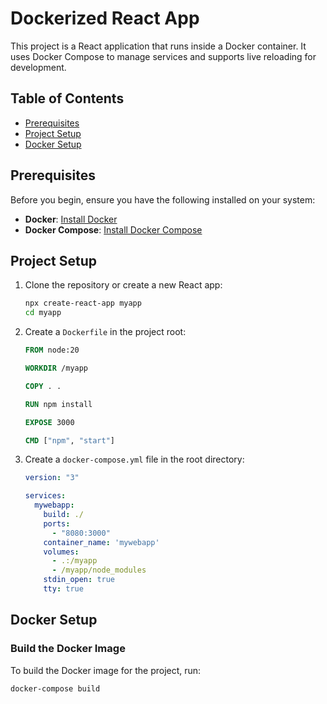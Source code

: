 # Dockerized React App

This project is a React application that runs inside a Docker container. It uses Docker Compose to manage services and supports live reloading for development. 

## Table of Contents

- [Prerequisites](#prerequisites)
- [Project Setup](#project-setup)
- [Docker Setup](#docker-setup)


## Prerequisites

Before you begin, ensure you have the following installed on your system:

- **Docker**: [Install Docker](https://docs.docker.com/get-docker/)
- **Docker Compose**: [Install Docker Compose](https://docs.docker.com/compose/install/)

## Project Setup

1. Clone the repository or create a new React app:

    ```bash
    npx create-react-app myapp
    cd myapp
    ```

2. Create a `Dockerfile` in the project root:

    ```Dockerfile
    FROM node:20

    WORKDIR /myapp

    COPY . .

    RUN npm install

    EXPOSE 3000

    CMD ["npm", "start"]
    ```

3. Create a `docker-compose.yml` file in the root directory:

    ```yaml
    version: "3"

    services:
      mywebapp:
        build: ./
        ports:
          - "8080:3000"
        container_name: 'mywebapp'
        volumes:
          - .:/myapp
          - /myapp/node_modules
        stdin_open: true
        tty: true
    ```

## Docker Setup

### Build the Docker Image

To build the Docker image for the project, run:

```bash
docker-compose build
